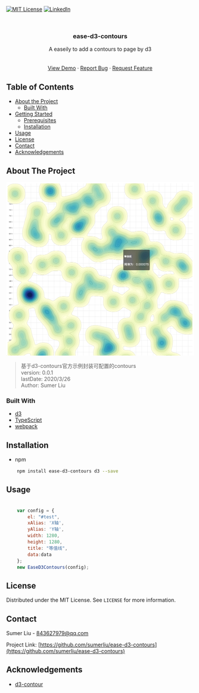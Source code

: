 <!--
*** Thanks for checking out this README Template. If you have a suggestion that would
*** make this better, please fork the repo and create a pull request or simply open
*** an issue with the tag "enhancement".
*** Thanks again! Now go create something AMAZING! :D
***
***
***
*** To avoid retyping too much info. Do a search and replace for the following:
*** github_username, repo, twitter_handle, email
-->





<!-- PROJECT SHIELDS -->
<!--
*** I'm using markdown "reference style" links for readability.
*** Reference links are enclosed in brackets [ ] instead of parentheses ( ).
*** See the bottom of this document for the declaration of the reference variables
*** for contributors-url, forks-url, etc. This is an optional, concise syntax you may use.
*** https://www.markdownguide.org/basic-syntax/#reference-style-links
-->
[![MIT License][license-shield]][license-url]
[![LinkedIn][linkedin-shield]][linkedin-url]



<!-- PROJECT LOGO -->
<br />
<p align="center">
  <h3 align="center">ease-d3-contours</h3>

  <p align="center">
    A easeily to add a contours to page by d3
    <br />
    <br />
    <br />
    <a href="https://github.com/sumerliu/ease-d3-contours/blob/master/example/example.html">View Demo</a>
    ·
    <a href="https://github.com/sumerliu/ease-d3-contours/issues">Report Bug</a>
    ·
    <a href="https://github.com/sumerliu/ease-d3-contours/issues">Request Feature</a>
  </p>
</p>



<!-- TABLE OF CONTENTS -->
## Table of Contents

* [About the Project](#about-the-project)
  * [Built With](#built-with)
* [Getting Started](#getting-started)
  * [Prerequisites](#prerequisites)
  * [Installation](#installation)
* [Usage](#usage)
* [License](#license)
* [Contact](#contact)
* [Acknowledgements](#acknowledgements)



<!-- ABOUT THE PROJECT -->
## About The Project

[![Product Name Screen Shot][product-screenshot]](https://github.com/sumerliu/ease-d3-contours/blob/master/example/example.html)

> 基于d3-contours官方示例封装可配置的contours<br>
> version:  0.0.1<br>
> lastDate: 2020/3/26<br>
> Author:  Sumer Liu<br>


### Built With

* [d3](https://github.com/d3/d3)
* [TypeScript](https://github.com/Microsoft/TypeScript)
* [webpack](https://github.com/webpack/webpack)



<!-- GETTING STARTED -->
## Installation
 
* npm
```sh
    npm install ease-d3-contours d3 --save
```



<!-- USAGE EXAMPLES -->
## Usage

```js

    var config = {
        el: "#test",
        xAlias: 'X轴',
        yAlias: 'Y轴',
        width: 1280,
        height: 1280,
        title: "等值线",
        data:data
    };
    new EaseD3Contours(config);

```




<!-- LICENSE -->
## License

Distributed under the MIT License. See `LICENSE` for more information.



<!-- CONTACT -->
## Contact

Sumer Liu - 843627979@qq.com

Project Link: [https://github.com/sumerliu/ease-d3-contours](https://github.com/sumerliu/ease-d3-contours)



<!-- ACKNOWLEDGEMENTS -->
## Acknowledgements

* [d3-contour](https://github.com/d3/d3-contour)





<!-- MARKDOWN LINKS & IMAGES -->
<!-- https://www.markdownguide.org/basic-syntax/#reference-style-links -->
[license-shield]: https://img.shields.io/github/license/sumerliu/ease-d3-contours.svg?style=flat-square
[license-url]: https://github.com/sumerliu/ease-d3-contours/blob/master/LICENSE.txt
[linkedin-shield]: https://img.shields.io/badge/-LinkedIn-black.svg?style=flat-square&logo=linkedin&colorB=555
[linkedin-url]: https://www.linkedin.com/in/%E5%A4%A9%E9%AA%84-%E5%88%98-4038528a/
[product-screenshot]: screenshot/1.png
